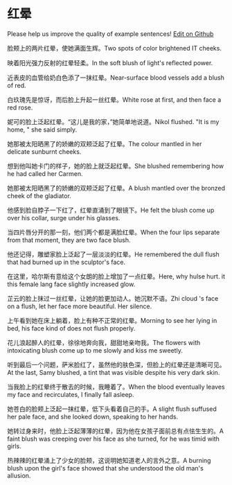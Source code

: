 # 红晕

Please help us improve the quality of example sentences! [Edit on Github](https://github.com/jiyushe/jiyu-example-sentence-source/blob/main/chinese/hongyun.md)

<p><span class="chinese">脸颊上的两片红晕，使她满面生辉。</span><span class="english">Two spots of color brightened IT cheeks.</span></p>

<p><span class="chinese">映着阳光强力反射的红晕轻柔。</span><span class="english">In the soft blush of light's reflected power.</span></p>

<p><span class="chinese">近表皮的血管给奶白色添了一抹红晕。</span><span class="english">Near-surface blood vessels add a blush of red.</span></p>

<p><span class="chinese">白玖瑰先是惊讶，而后脸上升起一丝红晕。</span><span class="english">White rose at first, and then face a red rose.</span></p>

<p><span class="chinese">妮可的脸上泛起红晕。“这儿是我的家，”她简单地说道。</span><span class="english">Nikol flushed. "It is my home, " she said simply.</span></p>

<p><span class="chinese">她那被太阳晒黑了的娇嫩的双颊泛起了红晕。</span><span class="english">The colour mantled in her delicate sunburnt cheeks.</span></p>

<p><span class="chinese">想到他叫她卡门的样子，她的脸上就泛起红晕。</span><span class="english">She blushed remembering how he had called her Carmen.</span></p>

<p><span class="chinese">她那被太阳晒黑了的娇嫩的双颊泛起了红晕。</span><span class="english">A blush mantled over the bronzed cheek of the gladiator.</span></p>

<p><span class="chinese">他感到脸自脖子一下红了，红晕直涌到了眼镜下。</span><span class="english">He felt the blush come up over his collar, surge under his glasses.</span></p>

<p><span class="chinese">当四片唇分开的那一刻，他们两个都是满脸红晕。</span><span class="english">When the four lips separate from that moment, they are two face blush.</span></p>

<p><span class="chinese">他还记得，雕塑家脸上泛起了一层淡淡的红晕。</span><span class="english">He remembered the dull flush that had burned up in the sculptor's face.</span></p>

<p><span class="chinese">在这里，哈尔斯有意给这个女朗的脸上增加了一点红晕。</span><span class="english">Here, why hulse hurt. it this female lang face slightly increased glow.</span></p>

<p><span class="chinese">芷云的脸上抹过一丝红晕，让她的脸更加动人。她沉默不语。</span><span class="english">Zhi cloud 's face on a flush, let her face more beautiful. Her silence.</span></p>

<p><span class="chinese">上午看到她在床上躺着，脸上有种不正常的红晕。</span><span class="english">Morning to see her lying in bed, his face kind of does not flush properly.</span></p>

<p><span class="chinese">花儿浪起醉人的红晕，徐徐地奔向我，甜甜地亲吻我。</span><span class="english">The flowers with intoxicating blush come up to me slowly and kiss me sweetly.</span></p>

<p><span class="chinese">听到最后一个问题，萨米脸红了，虽然他的肤色深，但脸上的红晕还是清晰可见。</span><span class="english">At the last, Samy blushed, a tint that was visible despite his very dark skin.</span></p>

<p><span class="chinese">当我脸上的红晕终于散去的时候，我睡着了。</span><span class="english">When the blood eventually leaves my face and recirculates, I finally fall asleep.</span></p>

<p><span class="chinese">她苍白的脸颊上泛起一抹红晕，低下头看着自己的手。</span><span class="english">A slight flush suffused her pale face, and she looked down, speaking to her hands.</span></p>

<p><span class="chinese">她转过身来时，他脸上泛起薄薄的红晕，因为他在女孩子面前总有点怯生生的。</span><span class="english">A faint blush was creeping over his face as she turned, for he was timid with girls.</span></p>

<p><span class="chinese">热辣辣的红晕涌上了少女的脸颊，这说明她知道老人的言外之意。</span><span class="english">A burning blush upon the girl's face showed that she understood the old man's allusion.</span></p>

